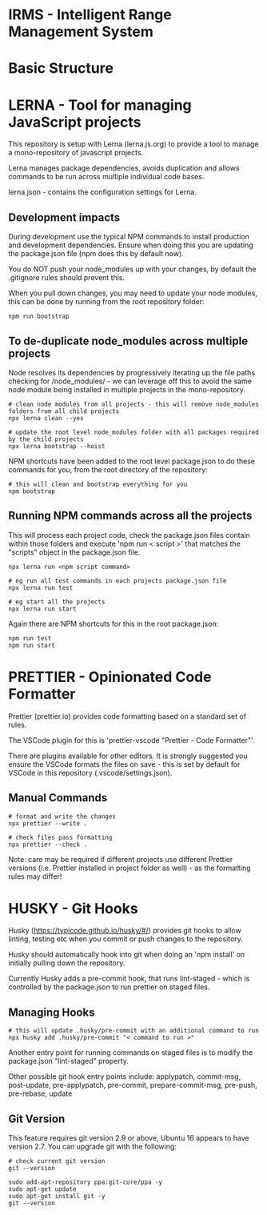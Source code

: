 # IRMS - Intelligent Range Management System

# Basic Structure

# LERNA - Tool for managing JavaScript projects

This repository is setup with Lerna (lerna.js.org) to provide a tool to manage a mono-repository of javascript projects.

Lerna manages package dependencies, avoids duplication and allows commands to be run across multiple individual code bases.

lerna.json - contains the configuration settings for Lerna.

## Development impacts

During development use the typical NPM commands to install production and development dependencies. Ensure when doing this you are updating the package.json file (npm does this by default now).

You do NOT push your node_modules up with your changes, by default the .gitignore rules should prevent this.

When you pull down changes, you may need to update your node modules, this can be done by running from the root repository folder:

```
npm run bootstrap
```

## To de-duplicate node_modules across multiple projects

Node resolves its dependencies by progressively iterating up the file paths checking for /node_modules/ - we can leverage off this to avoid the same node module being installed in multiple projects in the mono-repository.

```
# clean node modules from all projects - this will remove node_modules folders from all child projects
npx lerna clean --yes

# update the root level node_modules folder with all packages required by the child projects
npx lerna bootstrap --hoist
```

NPM shortcuts have been added to the root level package.json to do these commands for you, from the root directory of the repository:

```
# this will clean and bootstrap everything for you
npm bootstrap
```

## Running NPM commands across all the projects

This will process each project code, check the package.json files contain within those folders and execute 'npm run < script >' that matches the "scripts" object in the package.json file.

```
npx lerna run <npm script command>

# eg run all test commands in each projects package.json file
npx lerna run test

# eg start all the projects
npx lerna run start
```

Again there are NPM shortcuts for this in the root package.json:

```
npm run test
npm run start
```

# PRETTIER - Opinionated Code Formatter

Prettier (prettier.io) provides code formatting based on a standard set of rules.

The VSCode plugin for this is 'prettier-vscode "Prettier - Code Formatter"'.

There are plugins available for other editors. It is strongly suggested you ensure the VSCode formats the files on save - this is set by default for VSCode in this repository (.vscode/settings.json).

## Manual Commands

```
# format and write the changes
npx prettier --write .

# check files pass formatting
npx prettier --check .
```

Note: care may be required if different projects use different Prettier versions (i.e. Prettier installed in project folder as well) - as the formatting rules may differ!

# HUSKY - Git Hooks

Husky (https://typicode.github.io/husky/#/) provides git hooks to allow linting, testing etc when you commit or push changes to the repository.

Husky should automatically hook into git when doing an 'npm install' on initially pulling down the repository.

Currently Husky adds a pre-commit hook, that runs lint-staged - which is controlled by the package.json to run prettier on staged files.

## Managing Hooks

```
# this will update .husky/pre-commit with an additional command to run
npx husky add .husky/pre-commit "< command to run >"
```

Another entry point for running commands on staged files is to modify the package.json "lint-staged" property.

Other possible git hook entry points include: applypatch, commit-msg, post-update, pre-applypatch, pre-commit, prepare-commit-msg, pre-push, pre-rebase, update

## Git Version

This feature requires git version 2.9 or above, Ubuntu 16 appears to have version 2.7. You can upgrade git with the following:

```
# check current git version
git --version

sudo add-apt-repository ppa:git-core/ppa -y
sudo apt-get update
sudo apt-get install git -y
git --version
```
